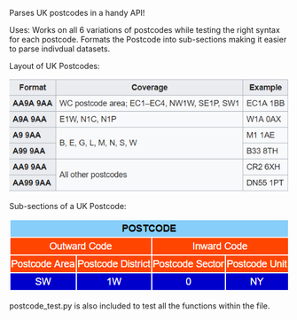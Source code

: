 Parses UK postcodes in a handy API!

Uses:
	Works on all 6 variations of postcodes while testing the right syntax for each postcode.
	Formats the Postcode into sub-sections making it easier to parse indivdual datasets.

Layout of UK Postcodes:

![alt text](https://github.com/cullenMichael/Parse-Format--UK-Postcodes/blob/master/syntax.PNG)


Sub-sections of a UK Postcode:

![alt text](https://github.com/cullenMichael/Parse-Format--UK-Postcodes/blob/master/format.PNG)


postcode_test.py is also included to test all the functions within the file.